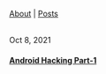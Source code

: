 <a href="https://github.com/vinagrsec">About</a> | <a href="https://vinagrsec.github.io">Posts</a>
<br>
<br>
 <p>Oct 8, 2021</p>
<h4><b><a href="https://vinagrsec.github.io/android-hacking-part-1">Android Hacking Part-1</a></b></h4>
